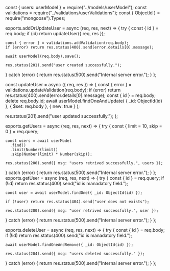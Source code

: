 const { users: userModel } = require("../models/userModel");
const validations = require("../validations/userValidations");
const { ObjectId } = require("mongoose").Types;

exports.addOrUpdateUser = async (req, res, next) => {
  try {
    const { id } = req.body;
    if (id) return updateUser({ req, res });

    const { error } = validations.addValidation(req.body);
    if (error) return res.status(400).send(error.details[0].message);

    await userModel(req.body).save();

    res.status(201).send("user created successfully.");
  } catch (error) {
    return res.status(500).send("Internal server error.");
  }
};

const updateUser = async ({ req, res }) => {
  const { error } = validations.updateValidation(req.body);
  if (error) return res.status(400).send(error.details[0].message);
  const { id } = req.body;
  delete req.body.id;
  await userModel.findOneAndUpdate(
    { _id: ObjectId(id) },
    { $set: req.body },
    { new: true }
  );

  res.status(201).send("user updated successfully.");
};

exports.getUsers = async (req, res, next) => {
  try {
    const { limit = 10, skip = 0 } = req.query;

    const users = await userModel
      .find()
      .limit(Number(limit))
      .skip(Number(limit) * Number(skip));

    res.status(200).send({ msg: "users retrived successfully.", users });
  } catch (error) {
    return res.status(500).send("Internal server error.");
  }
};
exports.getUser = async (req, res, next) => {
  try {
    const { id } = req.query;
    if (!id) return res.status(400).send("id is manadatory field.");

    const user = await userModel.findOne({ _id: ObjectId(id) });

    if (!user) return res.status(404).send("user does not exists");

    res.status(200).send({ msg: "user retrived successfully.", user });
  } catch (error) {
    return res.status(500).send("Internal server error.");
  }
};

exports.deleteUser = async (req, res, next) => {
  try {
    const { id } = req.body;
    if (!id) return res.status(400).send("id is manadatory field.");

    await userModel.findOneAndRemove({ _id: ObjectId(id) });

    res.status(204).send({ msg: "users deleted successfully." });
  } catch (error) {
    return res.status(500).send("Internal server error.");
  }
};
